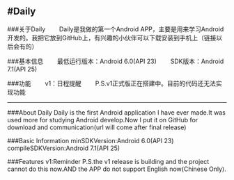  #Daily
---------
###关于Daily
&emsp;&emsp;Daily是我做的第一个Android APP，主要是用来学习Android开发的。我把它放到GitHub上，有兴趣的小伙伴可以下载安装到手机上（链接以后会有的）

###基本信息
&emsp;&emsp;最低运行版本：Android 6.0(API 23)
&emsp;&emsp;SDK版本：Android 7.1(API 25)

###功能
&emsp;&emsp;v1：日程提醒
&emsp;&emsp;P.S.v1正式版正在搭建中。目前的代码还无法实现功能

---------

###About Daily
  Daily is the first Android application I have ever made.It was used more for studying Android develop.Now I put it on GitHub for download and communication(url will come after final release)

###Basic Information
  minSDKVersion:Android 6.0(API 23)
  compileSDKVersion:Android 7.1(API 25)

###Features
  v1:Reminder
  P.S.the v1 release is building and the project cannot do this now.AND the APP do not support English now(Chinese Only).
